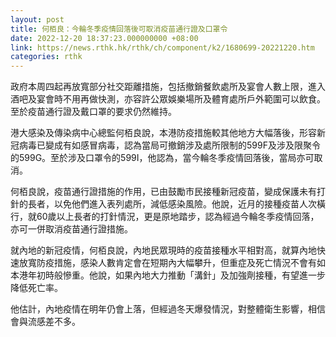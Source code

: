 ```yaml
---
layout: post
title: 何栢良：今輪冬季疫情回落後可取消疫苗通行證及口罩令
date: 2022-12-20 18:37:23.000000000 +08:00
link: https://news.rthk.hk/rthk/ch/component/k2/1680699-20221220.htm
categories: rthk
---
```


政府本周四起再放寬部分社交距離措施，包括撤銷餐飲處所及宴會人數上限，進入酒吧及宴會時不用再做快測，亦容許公眾娛樂場所及體育處所戶外範圍可以飲食。至於疫苗通行證及戴口罩的要求仍然維持。

港大感染及傳染病中心總監何栢良說，本港防疫措施較其他地方大幅落後，形容新冠病毒已變成有如感冒病毒，認為當局可撤銷涉及處所限制的599F及涉及限聚令的599G。至於涉及口罩令的599I，他認為，當今輪冬季疫情回落後，當局亦可取消。

何栢良說，疫苗通行證措施的作用，已由鼓勵市民接種新冠疫苗，變成保護未有打針的長者，以免他們進入表列處所，減低感染風險。他說，近月的接種疫苗人次橫行，就60歲以上長者的打針情況，更是原地踏步，認為經過今輪冬季疫情回落，亦可一併取消疫苗通行證措施。

就內地的新冠疫情，何栢良說，內地民眾現時的疫苗接種水平相對高，就算內地快速放寬防疫措施，感染人數肯定會在短期內大幅攀升，但重症及死亡情況不會有如本港年初時般慘重。他說，如果內地大力推動「溝針」及加強劑接種，有望進一步降低死亡率。

他估計，內地疫情在明年仍會上落，但經過冬天爆發情況，對整體衛生影響，相信會與流感差不多。

